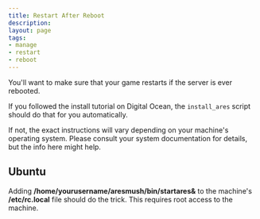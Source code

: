 ```yaml
---
title: Restart After Reboot
description:
layout: page
tags: 
- manage
- restart
- reboot
---
```


You'll want to make sure that your game restarts if the server is ever rebooted. 

If you followed the install tutorial on Digital Ocean, the `install_ares` script should do that for you automatically.

If not, the exact instructions will vary depending on your machine's operating system. Please consult your system documentation for details, but the info here might help.

## Ubuntu

Adding **/home/yourusername/aresmush/bin/startares&** to the machine's **/etc/rc.local** file should do the trick. This requires root access to the machine.

